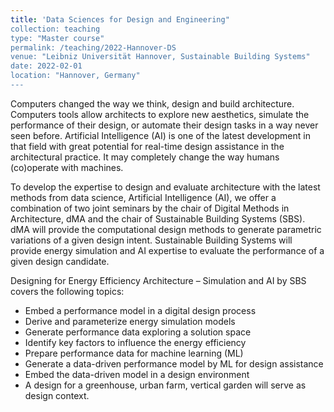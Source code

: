 ```yaml
---
title: 'Data Sciences for Design and Engineering"
collection: teaching
type: "Master course"
permalink: /teaching/2022-Hannover-DS
venue: "Leibniz Universität Hannover, Sustainable Building Systems"
date: 2022-02-01
location: "Hannover, Germany"
---
```


Computers changed the way we think, design and build architecture. Computers tools allow architects to explore new aesthetics, simulate the performance of their design, or automate their design tasks in a way never seen before. Artificial Intelligence (AI) is one of the latest development in that field with great potential for real-time design assistance in the architectural practice. It may completely change the way humans (co)operate with machines.

To develop the expertise to design and evaluate architecture with the latest methods from data science, Artificial Intelligence (AI), we offer a combination of two joint seminars by the chair of Digital Methods in Architecture, dMA and the chair of Sustainable Building Systems (SBS). dMA will provide the computational design methods to generate parametric variations of a given design intent. Sustainable Building Systems will provide energy simulation and AI expertise to evaluate the performance of a given design candidate.

Designing for Energy Efficiency Architecture – Simulation and AI by SBS covers the following topics:

- Embed a performance model in a digital design process
- Derive and parameterize energy simulation models
- Generate performance data exploring a solution space
- Identify key factors to influence the energy efficiency
- Prepare performance data for machine learning (ML)
- Generate a data-driven performance model by ML for design assistance
- Embed the data-driven model in a design environment
- A design for a greenhouse, urban farm, vertical garden will serve as design context.
